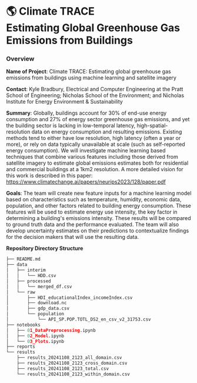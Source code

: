 # 🌎 Climate TRACE <br> Estimating Global Greenhouse Gas Emissions from Buildings
### Overview

**Name of Project**: Climate TRACE: Estimating global greenhouse gas emissions from buildings using machine learning and satellite imagery


**Contact**: Kyle Bradbury, Electrical and Computer Engineering at the Pratt School of Engineering; Nicholas School of the Environment; and Nicholas Institute for Energy Environment & Sustainability


**Summary**:​ Globally, buildings account for 30% of end-use energy consumption and 27% of energy sector greenhouse gas emissions, and yet the building sector is lacking in low-temporal latency, high-spatial-resolution data on energy consumption and resulting emissions. Existing methods tend to either have low resolution, high latency (often a year or more), or rely on data typically unavailable at scale (such as self-reported energy consumption). We will investigate machine learning based techniques that combine various features including those derived from satellite imagery to estimate global emissions estimates both for residential and commercial buildings at a 1km2 resolution. 
A more detailed vision for this work is described in this paper: https://www.climatechange.ai/papers/neurips2023/128/paper.pdf


**Goals**​: The team will create new feature inputs for a machine learning model based on characteristics such as temperature, humidity, economic data, population, and other factors related to building energy consumption. These features will be used to estimate energy use intensity, the key factor in determining a building's emissions intensity. These results will be compared to ground truth data and the performance evaluated. The team will also develop uncertainty estimates on their predictions to contextualize findings for the decision makers that will use the resulting data.

**Repository Directory Structure**

```python
├── README.md
├── data
│   ├── interim
│   │   └── HDD.csv
│   ├── processed
│   │   └── merged_df.csv
│   └── raw
│       ├── HDI_educationalIndex_incomeIndex.csv
│       ├── download.nc
│       ├── gdp_data.csv
│       └── population
│           └── API_SP.POP.TOTL_DS2_en_csv_v2_31753.csv
├── notebooks
│   ├── 01_DataPreprocessing.ipynb
│   ├── 02_Model.ipynb
│   └── 03_Plots.ipynb
├── reports
└── results
    ├── results_20241108_2123_all_domain.csv
    ├── results_20241108_2123_cross_domain.csv
    ├── results_20241108_2123_total.csv
    └── results_20241108_2123_within_domain.csv


```
